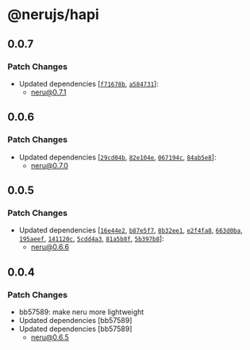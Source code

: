 # @nerujs/hapi

## 0.0.7

### Patch Changes

-   Updated dependencies [[`f71678b`](https://github.com/ghostdevv/neru/commit/f71678b8446ad74288c9ad06126ea15d34e90e22), [`a584731`](https://github.com/ghostdevv/neru/commit/a5847319ab80ae0171d965c15e59bfc71b0d2ce9)]:
    -   neru@0.7.1

## 0.0.6

### Patch Changes

-   Updated dependencies [[`29cd04b`](https://github.com/ghostdevv/neru/commit/29cd04b116a2ff491db20f35229301ff1afe2755), [`82e104e`](https://github.com/ghostdevv/neru/commit/82e104e62d3efef8a2f1d745b207c6715ffae341), [`067194c`](https://github.com/ghostdevv/neru/commit/067194c3c210cae711d96e6c369e49625ea1a72a), [`84ab5e8`](https://github.com/ghostdevv/neru/commit/84ab5e8b8679320d24e0749062591e945dcebd78)]:
    -   neru@0.7.0

## 0.0.5

### Patch Changes

-   Updated dependencies [[`16e44e2`](https://github.com/ghostdevv/neru/commit/16e44e202ce9e7268458afeb2bfeaf4c2dfddbe1), [`b87e5f7`](https://github.com/ghostdevv/neru/commit/b87e5f7593d5b3e1a965238c6c41ee1738878d50), [`8b32ee1`](https://github.com/ghostdevv/neru/commit/8b32ee171b0b210cc6cf164fd2eeaca75de4dc73), [`e2f4fa8`](https://github.com/ghostdevv/neru/commit/e2f4fa8babf0ad4d9f40abc948966a4858b4ef90), [`663d0ba`](https://github.com/ghostdevv/neru/commit/663d0ba46b06f42661bae02dcaf61acab16fe01e), [`195aeef`](https://github.com/ghostdevv/neru/commit/195aeef646b74af5c09ec0b9301138f1904c7c7f), [`141120c`](https://github.com/ghostdevv/neru/commit/141120ca9b8959886915c6f8f3e2ccab73dc69d3), [`5cdd4a3`](https://github.com/ghostdevv/neru/commit/5cdd4a34177beff67b717ff7b3cf63ff7bc51c45), [`81a5b8f`](https://github.com/ghostdevv/neru/commit/81a5b8fedb3d6b1b7770e1fb81a53da1f2933bbc), [`5b397b8`](https://github.com/ghostdevv/neru/commit/5b397b86cb07cfc897db0d3139b9192bb74e0758)]:
    -   neru@0.6.6

## 0.0.4

### Patch Changes

-   bb57589: make neru more lightweight
-   Updated dependencies [bb57589]
-   Updated dependencies [bb57589]
    -   neru@0.6.5
